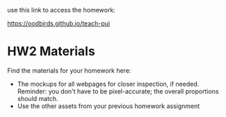 use this link to access the homework: 

https://oodbirds.github.io/teach-pui

# HW2 Materials

Find the materials for your homework here:

* The mockups for all webpages for closer inspection, if needed. Reminder: you don't have to be pixel-accurate; the overall proportions should match.
* Use the other assets from your previous homework assignment